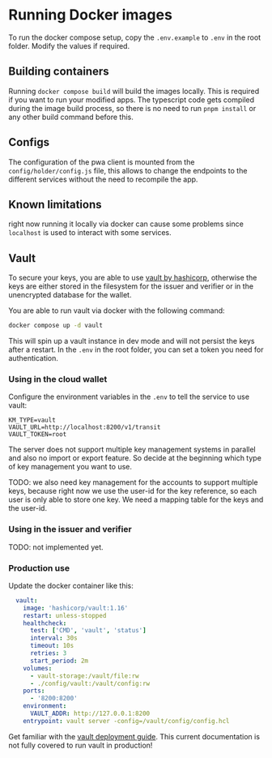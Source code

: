 # Running Docker images
To run the docker compose setup, copy the `.env.example` to `.env` in the root folder. Modify the values if required.

## Building containers
Running `docker compose build` will build the images locally. This is required if you want to run your modified apps. The typescript code gets compiled during the image build process, so there is no need to run `pnpm install` or any other build command before this.

## Configs
The configuration of the pwa client is mounted from the `config/holder/config.js` file, this allows to change the endpoints to the different services without the need to recompile the app.

## Known limitations
right now running it locally via docker can cause some problems since `localhost` is used to interact with some services.

## Vault
To secure your keys, you are able to use [vault by hashicorp](https://developer.hashicorp.com/vault), otherwise the keys are either stored in the filesystem for the issuer and verifier or in the unencrypted database for the wallet.

You are able to run vault via docker with the following command:
```bash
docker compose up -d vault
```
This will spin up a vault instance in dev mode and will not persist the keys after a restart. In the `.env` in the root folder, you can set a token you need for authentication.

### Using in the cloud wallet

Configure the environment variables in the `.env` to tell the service to use vault:
```env
KM_TYPE=vault
VAULT_URL=http://localhost:8200/v1/transit
VAULT_TOKEN=root
```
The server does not support multiple key management systems in parallel and also no import or export feature. So decide at the beginning which type of key management you want to use.

TODO: we also need key management for the accounts to support multiple keys, because right now we use the user-id for the key reference, so each user is only able to store one key. We need a mapping table for the keys and the user-id.

### Using in the issuer and verifier

TODO: not implemented yet.

### Production use
Update the docker container like this:
```yaml
  vault:
    image: 'hashicorp/vault:1.16'
    restart: unless-stopped
    healthcheck:
      test: ['CMD', 'vault', 'status']
      interval: 30s
      timeout: 10s
      retries: 3
      start_period: 2m
    volumes:
      - vault-storage:/vault/file:rw
      - ./config/vault:/vault/config:rw
    ports:
      - '8200:8200'
    environment:
      VAULT_ADDR: http://127.0.0.1:8200
    entrypoint: vault server -config=/vault/config/config.hcl
```
Get familiar with the [vault deployment guide](https://developer.hashicorp.com/vault/tutorials/getting-started/getting-started-deploy). This current documentation is not fully covered to run vault in production!